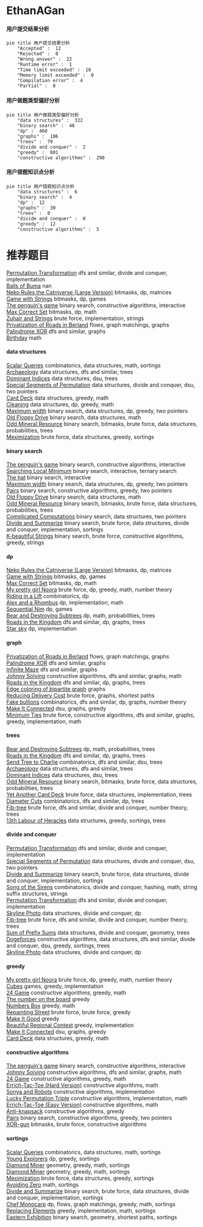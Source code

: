 # EthanAGan
<!-- tabs:start -->
#### **用户提交结果分析**

```mermaid
pie title 用户提交结果分析
    "Accepted" :  12
    "Rejected" :  0
    "Wrong answer" :  22
    "Runtime error" :  1
    "Time limit exceeded" :  10
    "Memory limit exceeded" :  0
    "Compilation error" :  4
    "Partial" :  0
```
#### **用户做题类型偏好分析**

```mermaid
pie title 用户做题类型偏好分析
    "data structures" :  322
    "binary search" :  48
    "dp" :  460
    "graphs" :  106
    "trees" :  79
    "divide and conquer" :  2
    "greedy" :  801
    "constructive algorithms" :  290
```
#### **用户错题知识点分析**

```mermaid
pie title 用户错题知识点分析
    "data structures" :  6
    "binary search" :  4
    "dp" :  12
    "graphs" :  30
    "trees" :  0
    "divide and conquer" :  0
    "greedy" :  12
    "constructive algorithms" :  5
```
<!-- tabs:end -->
# 推荐题目
[Permutation Transformation](http://codeforces.com/problemset/problem/1490/D)		dfs and similar,
                        divide and conquer,
                        implementation		  
[Balls of Buma](http://codeforces.com/problemset/problem/1267/B)		nan		  
[Neko Rules the Catniverse (Large Version)](http://codeforces.com/problemset/problem/1152/F2)		bitmasks,
                        dp,
                        matrices		  
[Game with Strings](http://codeforces.com/problemset/problem/354/B)		bitmasks,
                        dp,
                        games		  
[The penguin's game](http://codeforces.com/problemset/problem/835/E)		binary search,
                        constructive algorithms,
                        interactive		  
[Max Correct Set](http://codeforces.com/problemset/problem/1463/F)		bitmasks,
                        dp,
                        math		  
[Zuhair and Strings](http://codeforces.com/problemset/problem/1105/B)		brute force,
                        implementation,
                        strings		  
[Privatization of Roads in Berland](http://codeforces.com/problemset/problem/1070/I)		flows,
                        graph matchings,
                        graphs		  
[Palindrome XOR](http://codeforces.com/problemset/problem/1147/D)		dfs and similar,
                        graphs		  
[Birthday](http://codeforces.com/problemset/problem/1068/A)		math		  
<!-- tabs:start -->
#### **data structures**
[Scalar Queries](http://codeforces.com/problemset/problem/1167/F)		combinatorics,
                        data structures,
                        math,
                        sortings		  
[Archaeology](http://codeforces.com/problemset/problem/176/E)		data structures,
                        dfs and similar,
                        trees		  
[Dominant Indices](http://codeforces.com/problemset/problem/1009/F)		data structures,
                        dsu,
                        trees		  
[Special Segments of Permutation](http://codeforces.com/problemset/problem/1156/E)		data structures,
                        divide and conquer,
                        dsu,
                        two pointers		  
[Card Deck](http://codeforces.com/problemset/problem/1492/B)		data structures,
                        greedy,
                        math		  
[Cleaning](http://codeforces.com/problemset/problem/1474/D)		data structures,
                        dp,
                        greedy,
                        math		  
[Maximum width](http://codeforces.com/problemset/problem/1492/C)		binary search,
                        data structures,
                        dp,
                        greedy,
                        two pointers		  
[Old Floppy Drive](http://codeforces.com/problemset/problem/1490/G)		binary search,
                        data structures,
                        math		  
[Odd Mineral Resource](http://codeforces.com/problemset/problem/1479/D)		binary search,
                        bitmasks,
                        brute force,
                        data structures,
                        probabilities,
                        trees		  
[Meximization](http://codeforces.com/problemset/problem/1497/A)		brute force,
                        data structures,
                        greedy,
                        sortings		  
#### **binary search**
[The penguin's game](http://codeforces.com/problemset/problem/835/E)		binary search,
                        constructive algorithms,
                        interactive		  
[Searching Local Minimum](https://codeforces.com/contest/1480/problem/C)		binary search,
                        interactive,
                        ternary search		  
[The hat](https://codeforces.com/contest/1020/problem/D)		binary search,
                        interactive		  
[Maximum width](http://codeforces.com/problemset/problem/1492/C)		binary search,
                        data structures,
                        dp,
                        greedy,
                        two pointers		  
[Pairs](http://codeforces.com/problemset/problem/1463/D)		binary search,
                        constructive algorithms,
                        greedy,
                        two pointers		  
[Old Floppy Drive](http://codeforces.com/problemset/problem/1490/G)		binary search,
                        data structures,
                        math		  
[Odd Mineral Resource](http://codeforces.com/problemset/problem/1479/D)		binary search,
                        bitmasks,
                        brute force,
                        data structures,
                        probabilities,
                        trees		  
[Complicated Computations](http://codeforces.com/problemset/problem/1436/E)		binary search,
                        data structures,
                        two pointers		  
[Divide and Summarize](http://codeforces.com/problemset/problem/1461/D)		binary search,
                        brute force,
                        data structures,
                        divide and conquer,
                        implementation,
                        sortings		  
[K-beautiful Strings](http://codeforces.com/problemset/problem/1493/C)		binary search,
                        brute force,
                        constructive algorithms,
                        greedy,
                        strings		  
#### **dp**
[Neko Rules the Catniverse (Large Version)](http://codeforces.com/problemset/problem/1152/F2)		bitmasks,
                        dp,
                        matrices		  
[Game with Strings](http://codeforces.com/problemset/problem/354/B)		bitmasks,
                        dp,
                        games		  
[Max Correct Set](http://codeforces.com/problemset/problem/1463/F)		bitmasks,
                        dp,
                        math		  
[My pretty girl Noora](http://codeforces.com/problemset/problem/822/D)		brute force,
                        dp,
                        greedy,
                        math,
                        number theory		  
[Riding in a Lift](http://codeforces.com/problemset/problem/479/E)		combinatorics,
                        dp		  
[Alex and a Rhombus](http://codeforces.com/problemset/problem/1180/A)		dp,
                        implementation,
                        math		  
[Sequential Nim](http://codeforces.com/problemset/problem/1382/B)		dp,
                        games		  
[Bear and Destroying Subtrees](http://codeforces.com/problemset/problem/643/E)		dp,
                        math,
                        probabilities,
                        trees		  
[Roads in the Kingdom](http://codeforces.com/problemset/problem/835/F)		dfs and similar,
                        dp,
                        graphs,
                        trees		  
[Star sky](http://codeforces.com/problemset/problem/835/C)		dp,
                        implementation		  
#### **graph**
[Privatization of Roads in Berland](http://codeforces.com/problemset/problem/1070/I)		flows,
                        graph matchings,
                        graphs		  
[Palindrome XOR](http://codeforces.com/problemset/problem/1147/D)		dfs and similar,
                        graphs		  
[Infinite Maze](https://codeforces.com/contest/197/problem/D)		dfs and similar,
                        graphs		  
[Johnny Solving](http://codeforces.com/problemset/problem/1103/C)		constructive algorithms,
                        dfs and similar,
                        graphs,
                        math		  
[Roads in the Kingdom](http://codeforces.com/problemset/problem/835/F)		dfs and similar,
                        dp,
                        graphs,
                        trees		  
[Edge coloring of bipartite graph](http://codeforces.com/problemset/problem/600/F)		graphs		  
[Reducing Delivery Cost](http://codeforces.com/problemset/problem/1433/G)		brute force,
                        graphs,
                        shortest paths		  
[Fake bullions](http://codeforces.com/problemset/problem/804/F)		combinatorics,
                        dfs and similar,
                        dp,
                        graphs,
                        number theory		  
[Make It Connected](http://codeforces.com/problemset/problem/1095/F)		dsu,
                        graphs,
                        greedy		  
[Minimum Ties](http://codeforces.com/problemset/problem/1487/C)		brute force,
                        constructive algorithms,
                        dfs and similar,
                        graphs,
                        greedy,
                        implementation,
                        math		  
#### **trees**
[Bear and Destroying Subtrees](http://codeforces.com/problemset/problem/643/E)		dp,
                        math,
                        probabilities,
                        trees		  
[Roads in the Kingdom](http://codeforces.com/problemset/problem/835/F)		dfs and similar,
                        dp,
                        graphs,
                        trees		  
[Send Tree to Charlie](http://codeforces.com/problemset/problem/1254/E)		combinatorics,
                        dfs and similar,
                        dsu,
                        trees		  
[Archaeology](http://codeforces.com/problemset/problem/176/E)		data structures,
                        dfs and similar,
                        trees		  
[Dominant Indices](http://codeforces.com/problemset/problem/1009/F)		data structures,
                        dsu,
                        trees		  
[Odd Mineral Resource](http://codeforces.com/problemset/problem/1479/D)		binary search,
                        bitmasks,
                        brute force,
                        data structures,
                        probabilities,
                        trees		  
[Yet Another Card Deck](http://codeforces.com/problemset/problem/1511/C)		brute force,
                        data structures,
                        implementation,
                        trees		  
[Diameter Cuts](http://codeforces.com/problemset/problem/1499/F)		combinatorics,
                        dfs and similar,
                        dp,
                        trees		  
[Fib-tree](http://codeforces.com/problemset/problem/1491/E)		brute force,
                        dfs and similar,
                        divide and conquer,
                        number theory,
                        trees		  
[13th Labour of Heracles](http://codeforces.com/problemset/problem/1466/D)		data structures,
                        greedy,
                        sortings,
                        trees		  
#### **divide and conquer**
[Permutation Transformation](http://codeforces.com/problemset/problem/1490/D)		dfs and similar,
                        divide and conquer,
                        implementation		  
[Special Segments of Permutation](http://codeforces.com/problemset/problem/1156/E)		data structures,
                        divide and conquer,
                        dsu,
                        two pointers		  
[Divide and Summarize](http://codeforces.com/problemset/problem/1461/D)		binary search,
                        brute force,
                        data structures,
                        divide and conquer,
                        implementation,
                        sortings		  
[Song of the Sirens](http://codeforces.com/problemset/problem/1466/G)		combinatorics,
                        divide and conquer,
                        hashing,
                        math,
                        string suffix structures,
                        strings		  
[Permutation Transformation](http://codeforces.com/problemset/problem/1490/D)		dfs and similar,
                        divide and conquer,
                        implementation		  
[Skyline Photo](https://codeforces.com/contest/1483/problem/C)		data structures,
                        divide and conquer,
                        dp		  
[Fib-tree](http://codeforces.com/problemset/problem/1491/E)		brute force,
                        dfs and similar,
                        divide and conquer,
                        number theory,
                        trees		  
[Sum of Prefix Sums](http://codeforces.com/problemset/problem/1303/G)		data structures,
                        divide and conquer,
                        geometry,
                        trees		  
[Dogeforces](http://codeforces.com/problemset/problem/1494/D)		constructive algorithms,
                        data structures,
                        dfs and similar,
                        divide and conquer,
                        dsu,
                        greedy,
                        sortings,
                        trees		  
[Skyline Photo](http://codeforces.com/problemset/problem/1482/E)		data structures,
                        divide and conquer,
                        dp		  
#### **greedy**
[My pretty girl Noora](http://codeforces.com/problemset/problem/822/D)		brute force,
                        dp,
                        greedy,
                        math,
                        number theory		  
[Cubes](https://codeforces.com/contest/521/problem/B)		games,
                        greedy,
                        implementation		  
[24 Game](http://codeforces.com/problemset/problem/468/A)		constructive algorithms,
                        greedy,
                        math		  
[The number on the board](http://codeforces.com/problemset/problem/835/B)		greedy		  
[Numbers Box](http://codeforces.com/problemset/problem/1447/B)		greedy,
                        math		  
[Repainting Street](https://codeforces.com/contest/1457/problem/B)		brute force,
                        brute force,
                        greedy		  
[Make It Good](http://codeforces.com/problemset/problem/1385/C)		greedy		  
[Beautiful Regional Contest](https://codeforces.com/contest/1265/problem/C)		greedy,
                        implementation		  
[Make It Connected](http://codeforces.com/problemset/problem/1095/F)		dsu,
                        graphs,
                        greedy		  
[Card Deck](http://codeforces.com/problemset/problem/1492/B)		data structures,
                        greedy,
                        math		  
#### **constructive algorithms**
[The penguin's game](http://codeforces.com/problemset/problem/835/E)		binary search,
                        constructive algorithms,
                        interactive		  
[Johnny Solving](http://codeforces.com/problemset/problem/1103/C)		constructive algorithms,
                        dfs and similar,
                        graphs,
                        math		  
[24 Game](http://codeforces.com/problemset/problem/468/A)		constructive algorithms,
                        greedy,
                        math		  
[Errich-Tac-Toe (Hard Version)](http://codeforces.com/problemset/problem/1450/C2)		constructive algorithms,
                        math		  
[Sonya and Robots](http://codeforces.com/problemset/problem/1004/C)		constructive algorithms,
                        implementation		  
[Lucky Permutation Triple](http://codeforces.com/problemset/problem/303/A)		constructive algorithms,
                        implementation,
                        math		  
[Errich-Tac-Toe (Easy Version)](http://codeforces.com/problemset/problem/1450/C1)		constructive algorithms,
                        math		  
[Anti-knapsack](http://codeforces.com/problemset/problem/1493/A)		constructive algorithms,
                        greedy		  
[Pairs](http://codeforces.com/problemset/problem/1463/D)		binary search,
                        constructive algorithms,
                        greedy,
                        two pointers		  
[XOR-gun](https://codeforces.com/contest/1456/problem/B)		bitmasks,
                        brute force,
                        constructive algorithms		  
#### **sortings**
[Scalar Queries](http://codeforces.com/problemset/problem/1167/F)		combinatorics,
                        data structures,
                        math,
                        sortings		  
[Young Explorers](http://codeforces.com/problemset/problem/1355/B)		dp,
                        greedy,
                        sortings		  
[Diamond Miner](https://codeforces.com/contest/1496/problem/C)		geometry,
                        greedy,
                        math,
                        sortings		  
[Diamond Miner](http://codeforces.com/problemset/problem/1495/A)		geometry,
                        greedy,
                        math,
                        sortings		  
[Meximization](http://codeforces.com/problemset/problem/1497/A)		brute force,
                        data structures,
                        greedy,
                        sortings		  
[Avoiding Zero](http://codeforces.com/problemset/problem/1427/A)		math,
                        sortings		  
[Divide and Summarize](http://codeforces.com/problemset/problem/1461/D)		binary search,
                        brute force,
                        data structures,
                        divide and conquer,
                        implementation,
                        sortings		  
[Chef Monocarp](http://codeforces.com/problemset/problem/1437/C)		dp,
                        flows,
                        graph matchings,
                        greedy,
                        math,
                        sortings		  
[Replacing Elements](http://codeforces.com/problemset/problem/1473/A)		greedy,
                        implementation,
                        math,
                        sortings		  
[Eastern Exhibition](http://codeforces.com/problemset/problem/1486/B)		binary search,
                        geometry,
                        shortest paths,
                        sortings		  
<!-- tabs:end -->

